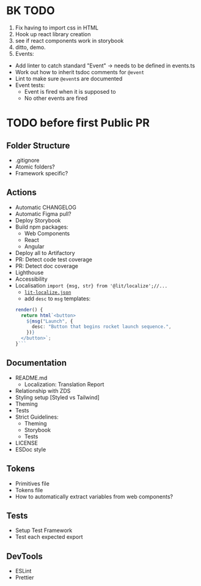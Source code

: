 # BK TODO

1. Fix having to import css in HTML
2. Hook up react library creation
3. see if react components work in storybook
4. ditto, demo.
5. Events:

- Add linter to catch standard "Event" -> needs to be defined in events.ts
- Work out how to inherit tsdoc comments for `@event`
- Lint to make sure `@event`s are documented
- Event tests:
  - Event is fired when it is supposed to
  - No other events are fired

# TODO before first Public PR

## Folder Structure

- .gitignore
- Atomic folders?
- Framework specific?

## Actions

- Automatic CHANGELOG
- Automatic Figma pull?
- Deploy Storybook
- Build npm packages:
  - Web Components
  - React
  - Angular
- Deploy all to Artifactory
- PR: Detect code test coverage
- PR: Detect doc coverage
- Lighthouse
- Accessibility
- Localisation
  `import {msg, str} from '@lit/localize';//...`
  - [`lit-localize.json`](https://lit.dev/docs/v3/localization/overview/#config-file)
  - add `desc` to `msg` templates:
  ````ts
  render() {
    return html`<button>
      ${msg("Launch", {
        desc: "Button that begins rocket launch sequence.",
      })}
    </button>`;
  }```
  ````

## Documentation

- README.md
  - Localization: Translation Report
- Relationship with ZDS
- Styling setup [Styled vs Tailwind]
- Theming
- Tests
- Strict Guidelines:
  - Theming
  - Storybook
  - Tests
- LICENSE
- ESDoc style

## Tokens

- Primitives file
- Tokens file
- How to automatically extract variables from web components?

## Tests

- Setup Test Framework
- Test each expected export

## DevTools

- ESLint
- Prettier
